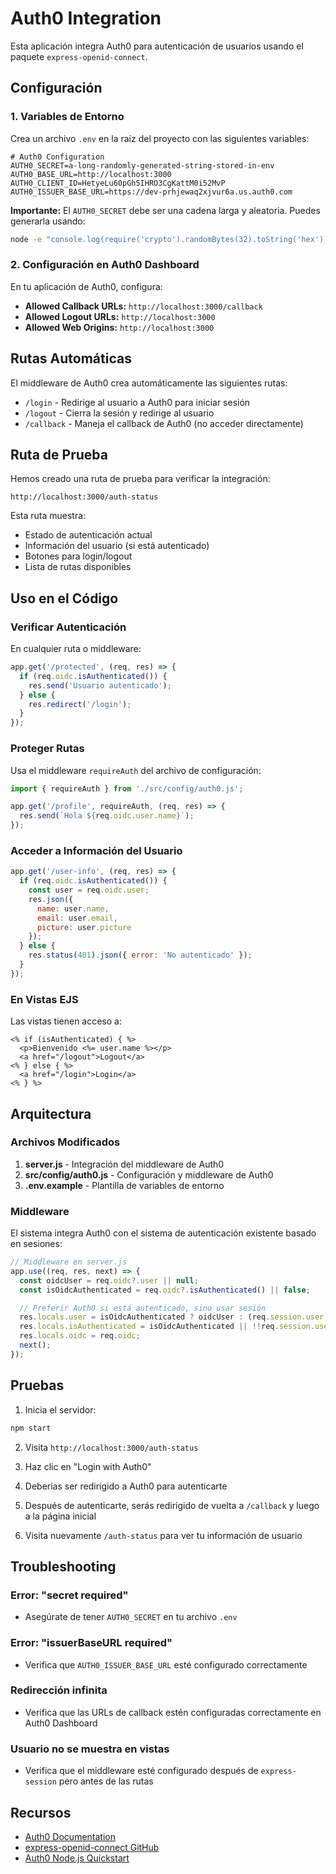 # Auth0 Integration

Esta aplicación integra Auth0 para autenticación de usuarios usando el paquete `express-openid-connect`.

## Configuración

### 1. Variables de Entorno

Crea un archivo `.env` en la raíz del proyecto con las siguientes variables:

```env
# Auth0 Configuration
AUTH0_SECRET=a-long-randomly-generated-string-stored-in-env
AUTH0_BASE_URL=http://localhost:3000
AUTH0_CLIENT_ID=HetyeLu60pGh5IHRO3CgKattM0i52MvP
AUTH0_ISSUER_BASE_URL=https://dev-prhjewaq2xjvur6a.us.auth0.com
```

**Importante:** El `AUTH0_SECRET` debe ser una cadena larga y aleatoria. Puedes generarla usando:
```bash
node -e "console.log(require('crypto').randomBytes(32).toString('hex'))"
```

### 2. Configuración en Auth0 Dashboard

En tu aplicación de Auth0, configura:

- **Allowed Callback URLs:** `http://localhost:3000/callback`
- **Allowed Logout URLs:** `http://localhost:3000`
- **Allowed Web Origins:** `http://localhost:3000`

## Rutas Automáticas

El middleware de Auth0 crea automáticamente las siguientes rutas:

- `/login` - Redirige al usuario a Auth0 para iniciar sesión
- `/logout` - Cierra la sesión y redirige al usuario
- `/callback` - Maneja el callback de Auth0 (no acceder directamente)

## Ruta de Prueba

Hemos creado una ruta de prueba para verificar la integración:

```
http://localhost:3000/auth-status
```

Esta ruta muestra:
- Estado de autenticación actual
- Información del usuario (si está autenticado)
- Botones para login/logout
- Lista de rutas disponibles

## Uso en el Código

### Verificar Autenticación

En cualquier ruta o middleware:

```javascript
app.get('/protected', (req, res) => {
  if (req.oidc.isAuthenticated()) {
    res.send('Usuario autenticado');
  } else {
    res.redirect('/login');
  }
});
```

### Proteger Rutas

Usa el middleware `requireAuth` del archivo de configuración:

```javascript
import { requireAuth } from './src/config/auth0.js';

app.get('/profile', requireAuth, (req, res) => {
  res.send(`Hola ${req.oidc.user.name}`);
});
```

### Acceder a Información del Usuario

```javascript
app.get('/user-info', (req, res) => {
  if (req.oidc.isAuthenticated()) {
    const user = req.oidc.user;
    res.json({
      name: user.name,
      email: user.email,
      picture: user.picture
    });
  } else {
    res.status(401).json({ error: 'No autenticado' });
  }
});
```

### En Vistas EJS

Las vistas tienen acceso a:

```ejs
<% if (isAuthenticated) { %>
  <p>Bienvenido <%= user.name %></p>
  <a href="/logout">Logout</a>
<% } else { %>
  <a href="/login">Login</a>
<% } %>
```

## Arquitectura

### Archivos Modificados

1. **server.js** - Integración del middleware de Auth0
2. **src/config/auth0.js** - Configuración y middleware de Auth0
3. **.env.example** - Plantilla de variables de entorno

### Middleware

El sistema integra Auth0 con el sistema de autenticación existente basado en sesiones:

```javascript
// Middleware en server.js
app.use((req, res, next) => {
  const oidcUser = req.oidc?.user || null;
  const isOidcAuthenticated = req.oidc?.isAuthenticated() || false;

  // Preferir Auth0 si está autenticado, sino usar sesión
  res.locals.user = isOidcAuthenticated ? oidcUser : (req.session.user || null);
  res.locals.isAuthenticated = isOidcAuthenticated || !!req.session.user;
  res.locals.oidc = req.oidc;
  next();
});
```

## Pruebas

1. Inicia el servidor:
```bash
npm start
```

2. Visita `http://localhost:3000/auth-status`

3. Haz clic en "Login with Auth0"

4. Deberías ser redirigido a Auth0 para autenticarte

5. Después de autenticarte, serás redirigido de vuelta a `/callback` y luego a la página inicial

6. Visita nuevamente `/auth-status` para ver tu información de usuario

## Troubleshooting

### Error: "secret required"
- Asegúrate de tener `AUTH0_SECRET` en tu archivo `.env`

### Error: "issuerBaseURL required"
- Verifica que `AUTH0_ISSUER_BASE_URL` esté configurado correctamente

### Redirección infinita
- Verifica que las URLs de callback estén configuradas correctamente en Auth0 Dashboard

### Usuario no se muestra en vistas
- Verifica que el middleware esté configurado después de `express-session` pero antes de las rutas

## Recursos

- [Auth0 Documentation](https://auth0.com/docs)
- [express-openid-connect GitHub](https://github.com/auth0/express-openid-connect)
- [Auth0 Node.js Quickstart](https://auth0.com/docs/quickstart/webapp/nodejs)
